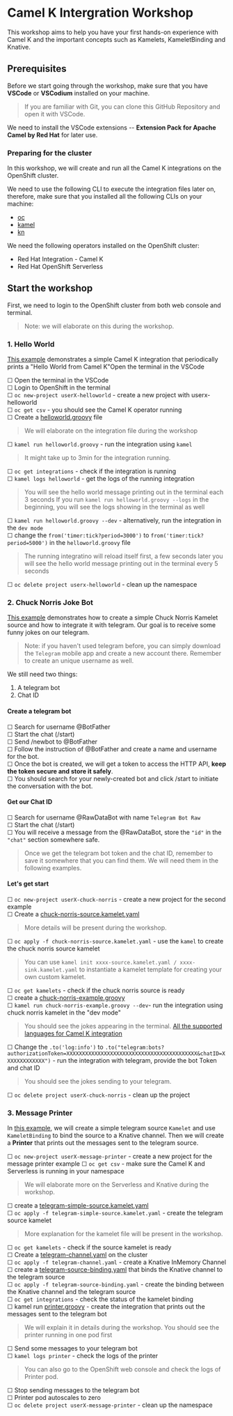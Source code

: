 # Camel K Intergration Workshop

This workshop aims to help you have your first hands-on experience with Camel K and the important concepts such as Kamelets, KameletBinding and Knative. 

## Prerequisites
Before we start going through the workshop, make sure that you have **VSCode** or **VSCodium** installed on your machine.
> If you are familiar with Git, you can clone this GitHub Repository and open it with VSCode.

We need to install the VSCode extensions -- **Extension Pack for Apache Camel by Red Hat** for later use.

### Preparing for the cluster
In this workshop, we will create and run all the Camel K integrations on the OpenShift cluster.

We need to use the following CLI to execute the integration files later on, therefore, make sure that you installed all the following CLIs on your machine:

- [oc](https://docs.openshift.com/container-platform/4.7/cli_reference/openshift_cli/getting-started-cli.html)
- [kamel](https://camel.apache.org/camel-k/1.8.x/cli/cli.html) 
- [kn](https://knative-v1.netlify.app/docs/install/install-kn/)

We need the following operators installed on the OpenShift cluster:

-  Red Hat Integration - Camel K
-  Red Hat OpenShift Serverless  

## Start the workshop

First, we need to login to the OpenShift cluster from both web console and terminal. 
> Note: we will elaborate on this during the workshop.

### 1. Hello World
[This example](https://github.com/nexus-Six/camelk-integration-workshop/tree/master/01-helloworld-example) demonstrates a simple Camel K integration that periodically prints a "Hello World from Camel K"Open the terminal in the VSCode

&#9744; Open the terminal in the VSCode \
&#9744; Login to OpenShift in the terminal \
&#9744; `oc new-project userX-helloworld` - create a new project with userx-helloworld \
&#9744; `oc get csv` - you should see the Camel K operator running \
&#9744; Create a [helloworld.groovy](https://github.com/nexus-Six/camelk-integration-workshop/blob/master/01-helloworld-example/helloworld.groovy) file 
> We will elaborate on the integration file during the workshop 

&#9744; `kamel run helloworld.groovy` - run the integration using `kamel`
> It might take up to 3min for the integration running. 

&#9744; `oc get integrations` - check if the integration is running \
&#9744; `kamel logs helloworld` - get the logs of the running integration
> You will see the hello world message printing out in the terminal each 3 seconds
> If you run `kamel run helloworld.groovy --logs` in the beginning, you will see the logs showing in the terminal as well

&#9744; `kamel run helloworld.groovy --dev` - alternatively, run the integration in the `dev mode` \
&#9744; change the `from('timer:tick?period=3000')` to `from('timer:tick?period=5000')` in the `helloworld.groovy` file 
> The running integratino will reload itself first, a few seconds later you will see the hello world message printing out in the terminal every 5 seconds 

&#9744; `oc delete project userx-helloworld` - clean up the namespace

### 2. Chuck Norris Joke Bot
[This example](https://github.com/nexus-Six/camelk-integration-workshop/tree/master/02-kamelets-examples/chuck-norris-example) demonstrates how to create a simple Chuck Norris Kamelet source and how to integrate it with telegram. Our goal is to receive some funny jokes on our telegram.

> Note: if you haven't used telegram before, you can simply download the `Telegram` mobile app and create a new account there. Remember to create an unique username as well.

We still need two things:
1. A telegram bot
2. Chat ID

#### Create a telegram bot
&#9744; Search for username @BotFather \
&#9744; Start the chat (/start) \
&#9744; Send /newbot to @BotFather \
&#9744; Follow the instruction of @BotFather and create a name and username for the bot. \
&#9744; Once the bot is created, we will get a token to access the HTTP API, **keep the token secure and store it safely**. \
&#9744; You should search for your newly-created bot and click /start to initiate the conversation with the bot.

#### Get our Chat ID
&#9744; Search for username @RawDataBot with name `Telegram Bot Raw` \
&#9744; Start the chat (/start) \
&#9744; You will receive a message from the @RawDataBot, store the `"id"` in the `"chat"` section somewhere safe. 

> Once we get the telegram bot token and the chat ID, remember to save it somewhere that you can find them. We will need them in the following examples.

#### Let's get start

&#9744; `oc new-project userX-chuck-norris` - create a new project for the second example \
&#9744; Create a [chuck-norris-source.kamelet.yaml](https://github.com/nexus-Six/camelk-integration-workshop/blob/master/02-kamelets-examples/chuck-norris-example/chuck-norris-source.kamelet.yaml) 
> More details will be present during the workshop.

&#9744; `oc apply -f chuck-norris-source.kamelet.yaml` - use the `kamel` to create the chuck norris source kamelet 
> You can use `kamel init xxxx-source.kamelet.yaml / xxxx-sink.kamelet.yaml` to instantiate a kamelet template for creating your own custom kamelet. 

&#9744; `oc get kamelets` - check if the chuck norris source is ready \
&#9744; create a [chuck-norris-example.groovy](https://github.com/nexus-Six/camelk-integration-workshop/blob/master/02-kamelets-examples/chuck-norris-example/chuck-norris-example.groovy) \
&#9744; `kamel run chuck-norris-example.groovy --dev`- run the integration using chuck norris kamelet in the "dev mode" 
> You should see the jokes appearing in the terminal. 
> [All the supported languages for Camel K integration](https://camel.apache.org/camel-k/1.8.x/languages/languages.html)

&#9744; Change the `.to('log:info')` to `.to("telegram:bots?authorizationToken=XXXXXXXXXXXXXXXXXXXXXXXXXXXXXXXXXXXXXXXXXX&chatID=XXXXXXXXXXXXX")`  - run the integration with telegram, provide the bot Token and chat ID 
> You should see the jokes sending to your telegram.

&#9744; `oc delete project userX-chuck-norris` - clean up the project


### 3. Message Printer
In [this example](https://github.com/nexus-Six/camelk-integration-workshop/tree/master/03-knative-example/telegram-example/printer-example), we will create a simple telegram source `Kamelet` and use `KameletBinding` to bind the source to a Knative channel. Then we will create a **Printer** that prints out the messages sent to the telegram source. 

&#9744; `oc new-project userX-message-printer` - create a new project for the message printer example
&#9744; `oc get csv` - make sure the Camel K and Serverless is running in your namespace 
> We will elaborate more on the Serverless and Knative during the workshop. 

&#9744; create a [telegram-simple-source.kamelet.yaml](https://github.com/nexus-Six/camelk-integration-workshop/blob/master/03-knative-example/telegram-example/printer-example/telegram-simple-source.kamelet.yaml) \
&#9744; `oc apply -f telegram-simple-source.kamelet.yaml` - create the telegram source kamelet
> More explanation for the kamelet file will be present in the workshop.

&#9744; `oc get kamelets` - check if the source kamelet is ready \
&#9744; Create a [telegram-channel.yaml](https://github.com/nexus-Six/camelk-integration-workshop/blob/master/03-knative-example/telegram-example/printer-example/telegram-channel.yaml) on the cluster \
&#9744; `oc apply -f telegram-channel.yaml` - create a Knative InMemory Channel \
&#9744; create a [telegram-source-binding.yaml](https://github.com/nexus-Six/camelk-integration-workshop/blob/master/03-knative-example/telegram-example/printer-example/telegram-source-binding.yaml) that binds the Knative channel to the telegram source \
&#9744; `oc apply -f telegram-source-binding.yaml` - create the binding between the Knative channel and the telegram source \
&#9744; `oc get integrations` - check the status of the kamelet binding \
&#9744; kamel run [printer.groovy](https://github.com/nexus-Six/camelk-integration-workshop/blob/master/03-knative-example/telegram-example/printer-example/printer.groovy) - create the integration that prints out the messages sent to the telegram bot 
> We will explain it in details during the workshop.
> You should see the printer running in one pod first

&#9744; Send some messages to your telegram bot \
&#9744; `kamel logs printer` - check the logs of the printer
> You can also go to the OpenShift web console and check the logs of Printer pod.

&#9744; Stop sending messages to the telegram bot \
&#9744; Printer pod autoscales to zero \
&#9744; `oc delete project userX-message-printer` - clean up the namespace







